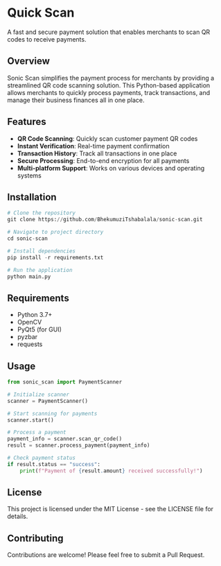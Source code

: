 # Quick Scan

A fast and secure payment solution that enables merchants to scan QR codes to receive payments.

## Overview

Sonic Scan simplifies the payment process for merchants by providing a streamlined QR code scanning solution. This Python-based application allows merchants to quickly process payments, track transactions, and manage their business finances all in one place.

## Features

- **QR Code Scanning**: Quickly scan customer payment QR codes
- **Instant Verification**: Real-time payment confirmation
- **Transaction History**: Track all transactions in one place
- **Secure Processing**: End-to-end encryption for all payments
- **Multi-platform Support**: Works on various devices and operating systems

## Installation

```python
# Clone the repository
git clone https://github.com/BhekumuziTshabalala/sonic-scan.git

# Navigate to project directory
cd sonic-scan

# Install dependencies
pip install -r requirements.txt

# Run the application
python main.py
```

## Requirements

- Python 3.7+
- OpenCV
- PyQt5 (for GUI)
- pyzbar
- requests

## Usage

```python
from sonic_scan import PaymentScanner

# Initialize scanner
scanner = PaymentScanner()

# Start scanning for payments
scanner.start()

# Process a payment
payment_info = scanner.scan_qr_code()
result = scanner.process_payment(payment_info)

# Check payment status
if result.status == "success":
    print(f"Payment of {result.amount} received successfully!")
```

## License

This project is licensed under the MIT License - see the LICENSE file for details.

## Contributing

Contributions are welcome! Please feel free to submit a Pull Request.

